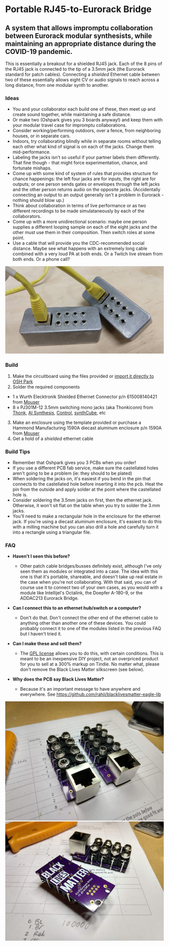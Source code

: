 # Portable RJ45-to-Eurorack Bridge

## A system that allows impromptu collaboration between Eurorack modular synthesists, while maintaining an appropriate distance during the COVID-19 pandemic.

This is essentially a breakout for a shielded RJ45 jack. Each of the 8 pins of the RJ45 jack is connected to the tip of a 3.5mm jack (the Eurorack standard for patch cables). Connecting a *shielded* Ethernet cable between two of these essentially allows eight CV or audio signals to reach across a long distance, from one modular synth to another.

### Ideas

* You and your collaborator each build one of these, then meet up and create sound together, while maintaining a safe distance.
* Or make two (Oshpark gives you 3 boards anyway!) and keep them with your modular travel case for impromptu collaborations.
* Consider working/performing outdoors, over a fence, from neighboring houses, or in separate cars.
* Indoors, try collaborating blindly while in separate rooms without telling each other what kind of signal is on each of the jacks. Change them mid-performance.
* Labeling the jacks isn't so useful if your partner labels them differently. That fine though - that might force experimentation, chance, and fortunate mishaps.
* Come up with some kind of system of rules that provides structure for chance happenings: the left four jacks are for inputs, the right are for outputs; or one person sends gates or envelopes through the left jacks and the other person returns audio on the opposite jacks. (Accidentally connecting an output to an output generally isn't a problem in Eurorack - nothing should blow up.)
* Think about collaboration in terms of live performance or as two different recordings to be made simulataneously by each of the collaborators.
* Come up with a more unidirectional scenario: maybe one person supplies a different looping sample on each of the eight jacks and the other must use them in their composition. Then switch roles at some point.
* Use a cable that will provide you the CDC-recommended social distance. Maybe see what happens with an extremely long cable combined with a very loud PA at both ends. Or a Twitch live stream from both ends. Or a phone call?

![Two Units with Yellow Cable and Aluminum Enclosure](/photos/two_units_with_yellow_cable.jpg)

### Build

1. Make the circuitboard using the files provided or [import it directly to OSH Park](https://oshpark.com/import?url=https://raw.githubusercontent.com/rahji/rj45eurorackbridge/master/eagle/RJ45_EURORACK_BRIDGE_castellated.brd)
2. Solder the required components
  * 1 x Wurth Elecktronik Shielded Ethernet Connector p/n 615008140421 from [Mouser](https://www.mouser.com/ProductDetail/Wurth-Elektronik/615008140421?qs=%2Fha2pyFadujj32eJSvwd90ECqRKXOEYbwVGH%2FNq2N1eMDIxBQFOhvg%3D%3D)
  * 8 x PJ301M-12 3.5mm switching mono jacks (aka Thonkiconn) from [Thonk](https://www.thonk.co.uk/shop/3-5mm-jacks/), [AI Synthesis](https://aisynthesis.com/product/3-5mm-eurorack-jack-thonk-pj301m-12/), [Control](https://www.ctrl-mod.com/products/3-5mm-eurorack-jacks), [synthCube](https://synthcube.com/cart/3-5mm-euro-jacks), etc
3. Make an enclosure using the template provided or purchase a Hammond Manufacturing 1590A diecast aluminum enclosure p/n 1590A from [Mouser](https://www.mouser.com/ProductDetail/Hammond-Manufacturing/1590A?qs=lxPAlgZqN%2Fx6Rw4O%2FIXFww%3D%3D)
4. Get a hold of a *shielded* ethernet cable  

### Build Tips

* Remember that Oshpark gives you 3 PCBs when you order!
* If you use a different PCB fab service, make sure the castellated holes aren't going to be a problem (ie: they should to be plated)
* When soldering the jacks on, it's easiest if you bend in the pin that connects to the castellated hole before inserting it into the pcb. Heat the pin from the outside and apply solder at the point where the castellated hole is.
* Consider soldering the 3.5mm jacks on first, then the ethernet jack. Otherwise, it won't sit flat on the table when you try to solder the 3.mm jacks.
* You'll need to make a rectangular hole in the enclosure for the ethernet jack. If you're using a diecast aluminum enclosure, it's easiest to do this with a milling machine but you can also drill a hole and carefully turn it into a rectangle using a triangular file.

### FAQ

- **Haven't I seen this before?**
  - Other patch cable bridges/busses definitely exist, although I've only seen them as modules or integrated into a case. The idea with this one is that it's portable, shareable, and doesn't take up real estate in the case when you're not collaborating. With that said, you can of course use it to connect two of your own cases, as you would with a module like Intellijel's Octalink, the Doepfer A-180-9, or the ADDAC213 Eurorack Bridge.

- **Can I connect this to an ethernet hub/switch or a computer?**
  - Don't do that. Don't connect the other end of the ethernet cable to anything other than another one of these devices. You could probably connect it to one of the modules listed in the previous FAQ but I haven't tried it.

- **Can I make these and sell them?**
  - The [GPL license](https://github.com/rahji/rj45eurorackbridge/blob/master/LICENSE) allows you to do this, with certain conditions. This is meant to be an inexpensive DIY project, not an overpriced product for you to sell at a 300% markup on Tindie. No matter what, please don't remove the Black Lives Matter silkscreen (see below).

- **Why does the PCB say Black Lives Matter?**
  - Because it's an important message to have anywhere and everywhere. See https://github.com/rahji/blacklivesmatter-eagle-lib

![Two PCBs, After Soldering](/photos/two_units_after_soldering.jpg)
![Two PCBs, Front and Back](/photos/pcb_back_and_front.jpg)

